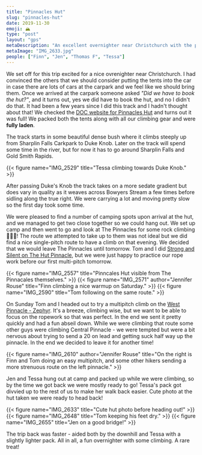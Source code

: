 ```yaml
---
title: "Pinnacles Hut"
slug: "pinnacles-hut"
date: 2019-11-30
emoji: 🏔
type: "post"
layout: "gps"
metaDescription: "An excellent overnighter near Christchurch with the potential for some awesome climbing on interesting rock!"
metaImage: "IMG_2633.jpg"
people: ["Finn", "Jen", "Thomas F", "Tessa"]
---
```


We set off for this trip excited for a nice ovrenighter near Christchurch. I had convinced the others that we should consider putting the tents into the car in case there are lots of cars at the carpark and we feel like we should bring them. Once we arrived at the carpark someone asked _"Did we have to book the hut?"_, and it turns out, yes we did have to book the hut, and no I didn't do that. It had been a few years since I did this track and I hadn't thought about that! We checked the [DOC website for Pinnacles Hut](https://www.doc.govt.nz/parks-and-recreation/places-to-go/canterbury/places/mount-somers-area/things-to-do/huts/pinnacles-hut/) and turns out it was full! We packed both the tents along with all our climbing gear and were __fully laden__.

The track starts in some beautiful dense bush where it climbs steeply up from Sharplin Falls Carkpark to Duke Knob. Later on the track will spend some time in the river, but for now it has to go around Sharplin Falls and Gold Smith Rapids.

{{< figure name="IMG_2529" title="Tessa climbing towards Duke Knob." >}}

After passing Duke's Knob the track takes on a more sedate gradient but does vary in quality as it weaves across Bowyers Stream a few times before sidling along the true right. We were carrying a lot and moving pretty slow so the first day took some time.

We were pleased to find a number of camping spots upon arrival at the hut, and we managed to get two close together so we could hang out. We set up camp and then went to go and look at The Pinnacles for some rock climbing 🧗🏻‍♂️! The route we attempted to take up to them was not ideal but we did find a nice single-pitch route to have a climb on that evening. We decided that we would leave The Pinnacles until tomorrow. Tom and I did [Strong and Silent on The Hut Pinnacle](https://climbnz.org.nz/nz/si/canterbury/inland-canterbury/mt-somers/the-pinnacles/hut-pinnacle), but we were just happy to practice our rope work before our first multi-pitch tomorrow.

{{< figure name="IMG_2557" title="Pinncales Hut visible from The Pinnacales themselves." >}}
{{< figure name="IMG_2571" author="Jennifer Rouse" title="Finn climbing a nice warmup on Saturday." >}}
{{< figure name="IMG_2590" title="Tom following on the same route." >}}

On Sunday Tom and I headed out to try a multipitch climb on the [West Pinnacle - Zephyr](https://climbnz.org.nz/nz/si/canterbury/inland-canterbury/mt-somers/the-pinnacles/central-%26-west-pinnacles). It's a breeze, climbing wise, but we want to be able to focus on the ropework so that was perfect. In the end we sent it pretty quickly and had a fun abseil down. While we were climbing that route some other guys were climbing Central Pinnacle - we were tempted but were a bit nervous about trying to send a 20 on lead and getting suck half way up the pinnacle. In the end we decided to leave it for another time!

{{< figure name="IMG_2610" author="Jennifer Rouse" title="On the right is Finn and Tom doing an easy multipitch, and some other hikers sending a more strenuous route on the left pinnacle." >}}

Jen and Tessa hung out at camp and packed up while we were climbing, so by the time we got back we were mostly ready to go! Tessa's pack got divvied up to the rest of us to make her walk back easier. Cute photo at the hut taken we were ready to head back!

{{< figure name="IMG_2633" title="Cute hut photo before heading out!" >}}
{{< figure name="IMG_2648" title="Tom keeping his feet dry." >}}
{{< figure name="IMG_2655" title="Jen on a good bridge!" >}}

The trip back was faster - aided both by the downhill and Tessa with a slightly lighter pack. All in all, a fun overnighter with some climbing. A rare treat!
